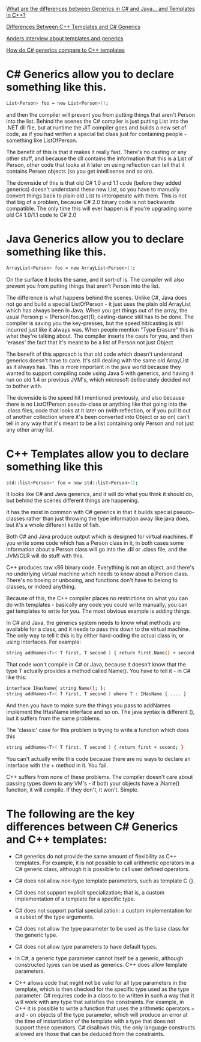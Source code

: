 [What are the differences between Generics in C# and Java… and Templates in C++?][stackoverflow]

[Differences Between C++ Templates and C# Generics][microsoftlink]

[Anders interview about templates and generics][artima]

[How do C# generics compare to C++ templates][msdnblog]


# C# Generics allow you to declare something like this.
```sh
List<Person> foo = new List<Person>();
```
and then the compiler will prevent you from putting things that aren't Person into the list.
Behind the scenes the C# compiler is just putting List<Person> into the .NET dll file, but at runtime the JIT compiler goes and builds a new set of code, as if you had written a special list class just for containing people - something like ListOfPerson.

The benefit of this is that it makes it really fast. There's no casting or any other stuff, and because the dll contains the information that this is a List of Person, other code that looks at it later on using reflection can tell that it contains Person objects (so you get intellisense and so on).

The downside of this is that old C# 1.0 and 1.1 code (before they added generics) doesn't understand these new List<something>, so you have to manually convert things back to plain old List to interoperate with them. This is not that big of a problem, because C# 2.0 binary code is not backwards compatible. The only time this will ever happen is if you're upgrading some old C# 1.0/1.1 code to C# 2.0

# Java Generics allow you to declare something like this.
```sh
ArrayList<Person> foo = new ArrayList<Person>();
```
On the surface it looks the same, and it sort-of is. The compiler will also prevent you from putting things that aren't Person into the list.

The difference is what happens behind the scenes. Unlike C#, Java does not go and build a special ListOfPerson - it just uses the plain old ArrayList which has always been in Java. When you get things out of the array, the usual Person p = (Person)foo.get(1); casting-dance still has to be done. The compiler is saving you the key-presses, but the speed hit/casting is still incurred just like it always was.
When people mention "Type Erasure" this is what they're talking about. The compiler inserts the casts for you, and then 'erases' the fact that it's meant to be a list of Person not just Object

The benefit of this approach is that old code which doesn't understand generics doesn't have to care. It's still dealing with the same old ArrayList as it always has. This is more important in the java world because they wanted to support compiling code using Java 5 with generics, and having it run on old 1.4 or previous JVM's, which microsoft deliberately decided not to bother with.

The downside is the speed hit I mentioned previously, and also because there is no ListOfPerson pseudo-class or anything like that going into the .class files, code that looks at it later on (with reflection, or if you pull it out of another collection where it's been converted into Object or so on) can't tell in any way that it's meant to be a list containing only Person and not just any other array list.

# C++ Templates allow you to declare something like this
```sh
std::list<Person>* foo = new std::list<Person>();
```
It looks like C# and Java generics, and it will do what you think it should do, but behind the scenes different things are happening.

It has the most in common with C# generics in that it builds special pseudo-classes rather than just throwing the type information away like java does, but it's a whole different kettle of fish.

Both C# and Java produce output which is designed for virtual machines. If you write some code which has a Person class in it, in both cases some information about a Person class will go into the .dll or .class file, and the JVM/CLR will do stuff with this.

C++ produces raw x86 binary code. Everything is not an object, and there's no underlying virtual machine which needs to know about a Person class. There's no boxing or unboxing, and functions don't have to belong to classes, or indeed anything.

Because of this, the C++ compiler places no restrictions on what you can do with templates - basically any code you could write manually, you can get templates to write for you.
The most obvious example is adding things:

In C# and Java, the generics system needs to know what methods are available for a class, and it needs to pass this down to the virtual machine. The only way to tell it this is by either hard-coding the actual class in, or using interfaces. For example:

```sh
string addNames<T>( T first, T second ) { return first.Name() + second.Name(); }
```

That code won't compile in C# or Java, because it doesn't know that the type T actually provides a method called Name(). You have to tell it - in C# like this:
```sh
interface IHasName{ string Name(); };
string addNames<T>( T first, T second ) where T : IHasName { .... }
```
And then you have to make sure the things you pass to addNames implement the IHasName interface and so on. The java syntax is different (<T extends IHasName>), but it suffers from the same problems.

The 'classic' case for this problem is trying to write a function which does this

```sh
string addNames<T>( T first, T second ) { return first + second; }
```
You can't actually write this code because there are no ways to declare an interface with the + method in it. You fail.

C++ suffers from none of these problems. The compiler doesn't care about passing types down to any VM's - if both your objects have a .Name() function, it will compile. If they don't, it won't. Simple.

# The following are the key differences between C# Generics and C++ templates:

- C# generics do not provide the same amount of flexibility as C++ templates. For example, it is not possible to call arithmetic operators in a C# generic class, although it is possible to call user defined operators.

- C# does not allow non-type template parameters, such as template C<int i> {}.

- C# does not support explicit specialization; that is, a custom implementation of a template for a specific type.

- C# does not support partial specialization: a custom implementation for a subset of the type arguments.

- C# does not allow the type parameter to be used as the base class for the generic type.

- C# does not allow type parameters to have default types.

- In C#, a generic type parameter cannot itself be a generic, although constructed types can be used as generics. C++ does allow template parameters.

- C++ allows code that might not be valid for all type parameters in the template, which is then checked for the specific type used as the type parameter. C# requires code in a class to be written in such a way that it will work with any type that satisfies the constraints. For example, in C++ it is possible to write a function that uses the arithmetic operators + and - on objects of the type parameter, which will produce an error at the time of instantiation of the template with a type that does not support these operators. C# disallows this; the only language constructs allowed are those that can be deduced from the constraints.

[stackoverflow]: <https://stackoverflow.com/questions/31693/what-are-the-differences-between-generics-in-c-sharp-and-java-and-templates-i>
[microsoftlink]: <https://docs.microsoft.com/en-us/dotnet/csharp/programming-guide/generics/differences-between-cpp-templates-and-csharp-generics>
[artima]:<https://www.artima.com/intv/generics2.html>
[msdnblog]: <https://blogs.msdn.microsoft.com/csharpfaq/2004/03/12/how-do-c-generics-compare-to-c-templates/>
